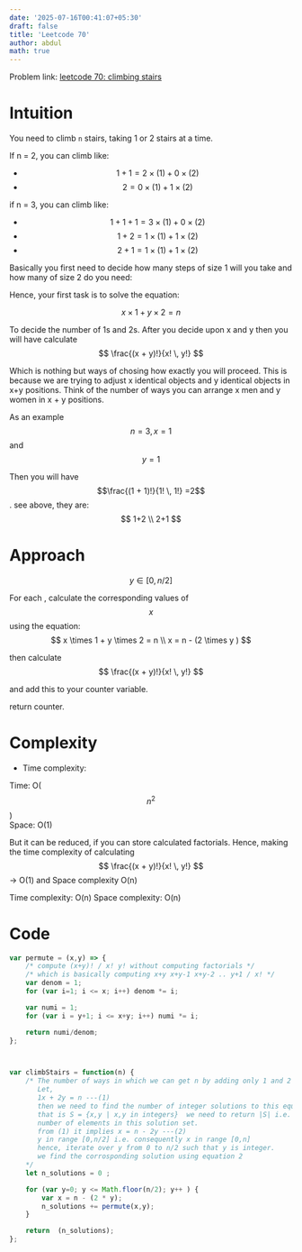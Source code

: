```yaml
---
date: '2025-07-16T00:41:07+05:30'
draft: false
title: 'Leetcode 70'
author: abdul
math: true
---
```


Problem link: [leetcode 70: climbing stairs](https://leetcode.com/problems/climbing-stairs/description/)

# Intuition
<!-- Describe your first thoughts on how to solve this problem. -->
You need to climb `n` stairs, taking 1 or 2 stairs at a time.

If n = 2, you can climb like: 
- $$1+1 = 2\times (1) + 0 \times(2)$$
- $$2 = 0 \times (1) + 1\times(2) $$

if n = 3, you can climb like:
- $$1+1+1 =  3\times(1) + 0\times(2)$$
- $$1+2   =  1\times(1) + 1\times(2)$$
- $$2+1   =  1\times(1) + 1\times(2) $$

Basically you first need to decide how many steps of size 1 will you take and how many of size 2 do you need:

Hence, your first task is to solve the equation:


$$
x \times 1 + y \times 2 = n 
$$ 

To decide the number of 1s and 2s. After you decide upon x and y  then you will have calculate
$$ 
\frac{(x + y)!}{x! \, y!}
$$

Which is nothing but ways of chosing how exactly you will proceed. This is because we are trying to adjust x identical objects and y identical objects in x+y positions. Think of the number of ways you can arrange x men and y women in x + y positions.

As an example $$n=3, x=1 $$ and $$y=1$$ 

Then you will have $$\frac{(1 + 1)!}{1! \, 1!} =2$$. see above, they are:
$$
1+2 \\
2+1
$$


# Approach
<!-- Describe your approach to solving the problem. -->
 $$ y \in [0, n/2] $$

For each , calculate the corresponding values of $$x$$ using the equation:
$$
x \times 1 + y \times 2 = n \\
x = n - (2 \times y )
$$ 

then calculate 
$$ 
\frac{(x + y)!}{x! \, y!}
$$

and add this to your counter variable.

return counter.

# Complexity
- Time complexity:
<!-- Add your time complexity here, e.g. $$O(n)$$ -->
Time: O($$n^2$$)  
Space: O(1)

But it can be reduced, if you can store calculated factorials. Hence, making the time complexity of calculating $$ 
\frac{(x + y)!}{x! \, y!}
$$ -> O(1) and Space complexity O(n)

Time complexity: O(n)
Space complexity: O(n)

# Code
```javascript []
var permute = (x,y) => {
    /* compute (x+y)! / x! y! without computing factorials */
    /* which is basically computing x+y x+y-1 x+y-2 .. y+1 / x! */
    var denom = 1;
    for (var i=1; i <= x; i++) denom *= i;

    var numi = 1;
    for (var i = y+1; i <= x+y; i++) numi *= i;

    return numi/denom;
};



var climbStairs = function(n) {
    /* The number of ways in which we can get n by adding only 1 and 2
       Let,
       1x + 2y = n ---(1)
       then we need to find the number of integer solutions to this equation.
       that is S = {x,y | x,y in integers}  we need to return |S| i.e. the
       number of elements in this solution set.
       from (1) it implies x = n - 2y ---(2)
       y in range [0,n/2] i.e. consequently x in range [0,n]
       hence, iterate over y from 0 to n/2 such that y is integer.
       we find the corrosponding solution using equation 2
    */
    let n_solutions = 0 ;

    for (var y=0; y <= Math.floor(n/2); y++ ) {
        var x = n - (2 * y);
        n_solutions += permute(x,y);
    }

    return  (n_solutions);
};

```
